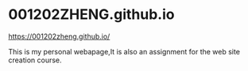 # 001202ZHENG.github.io

https://001202zheng.github.io/

This is my personal webapage,It is also an assignment for the web site creation course. 
